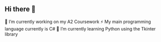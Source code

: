## Hi there 👋


🔭 I’m currently working on my A2 Coursework
⚡ My main programming language currently is C#
🌱 I’m currently learning Python using the Tkinter library  
<!--
**Philipocoding/Philipocoding** is a ✨ _special_ ✨ repository because its `README.md` (this file) appears on your GitHub profile.

Here are some ideas to get you started:


- 🌱 I’m currently learning Python using the Tkinter library  
- 👯 I’m looking to collaborate on ...
- 🤔 I’m looking for help with ...
- 💬 Ask me about ...
- 📫 How to reach me: ...
- 😄 Pronouns: ...
- ⚡ Fun fact: ...
-->
